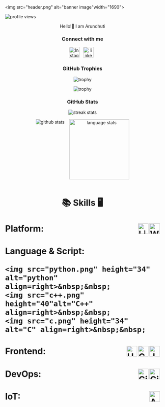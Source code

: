 

<!--
**Arundhuti2004/Arundhuti2004** is a ✨ _special_ ✨ repository because its `README.md` (this file) appears on your GitHub profile.

Here are some ideas to get you started:

- 🔭 I’m currently working on ...
- 🌱 I’m currently learning ...
- 👯 I’m looking to collaborate on ...
- 🤔 I’m looking for help with ...
- 💬 Ask me about ...
- 📫 How to reach me: ...
- 😄 Pronouns: ...
- ⚡ Fun fact: ...
-->
<!-- banner image to be updated -->
<img src="header.png" alt="banner image"width="1690">

<!-- profile views -->
<p align="left"> <img src="https://komarev.com/ghpvc/?username=Arundhuti2004&label=Profile%20views&color=0e75b6&style=flat" alt="profile views" /> </p>
<p align="center">Hello!👋 I am Arundhuti</p>

<!-- social links -->
<h3 align="center">Connect with me</h3>

<p align="center">
    <a href="https://www.instagram.com/l_am_aru_/#"><img height="34" src="instagram.png" alt="Instagram"></a>&nbsp;&nbsp;
    <a href="https://www.linkedin.com/in/arundhuti-sarkar-37b2b0243"><img height="34" src="linkedin.png".png alt="linkedin"></a>&nbsp;&nbsp;
</p>

<!-- github trophies -->
<h3 align="center">GitHub Trophies</h3>
<div align="center">

![trophy](https://github-profile-trophy.vercel.app/?username=Arundhuti2004&theme=dark_lover&no-frame=true&no-bg=true&column=3&title=Commits,Followers,Stars)
<br>

![trophy](https://github-profile-trophy.vercel.app/?username=Arundhuti2004&theme=dark_lover&no-frame=true&no-bg=true&column=3&title=PullRequest,Repositories,Reviews)
</div>

<!-- github stats -->
<h3 align="center">GitHub Stats</h3>
<div align="center">
    <!-- <img height="160px" width="160px" src="images/wings/left.svg" alt="left wing"> to be made responsive -->
    <img align="top" src="https://github-readme-streak-stats.herokuapp.com/?user=Arundhuti2004&theme=windows-dark&hide_border=true" alt="streak stats">
    <!-- <img height="160px" width="160px" src="images/wings/right.svg" alt="right wing">  to be made responsive -->
    <p></p>
    <img src="https://github-readme-stats.vercel.app/api?username=Arundhuti2004&show_icons=true&locale=en&theme=github_dark&hide_border=true&bg_color=000000&count_private=true" alt="github stats">
    &nbsp;&nbsp;
    <img align=top src="https://github-readme-stats.vercel.app/api/top-langs?username=Arundhuti2004&show_icons=true&locale=en&theme=github_dark&hide_border=true&bg_color=000000&layout=compact&langs_count=10" height="194.8px" alt="language stats">
</div>
<br>

<!-- Skills -->
<h1 align=center>

:books: Skills :desktop_computer:
</h1>

<h1>Platform:&nbsp;&nbsp; <!-- Platform -->
    <img src="window.png" height="34" alt="Windows" align=right>&nbsp;&nbsp;
    <img src="linux.jpeg" height="34" alt="Linux" align=right>&nbsp;&nbsp;
</h1>

<h1>Language & Script:&nbsp;&nbsp; <!-- Language & Script -->

    <img src="python.png" height="34" alt="python" align=right>&nbsp;&nbsp;
    <img src="c++.png"  height="40"alt="C++" align=right>&nbsp;&nbsp;
    <img src="c.png" height="34" alt="C" align=right>&nbsp;&nbsp;
</h1>

<h1>Frontend:&nbsp;&nbsp; <!-- Frontend -->
    <img src="js.png" height="34" alt="JavaScript" align=right>&nbsp;&nbsp;
    <img src="css.png" height="34" alt="CSS" align=right>&nbsp;&nbsp;
    <img src="html.png" height="34" alt="HTML" align=right>&nbsp;&nbsp;
</h1>

<h1>DevOps:&nbsp;&nbsp; <!-- DevOps -->
    <img src="github.png" height="34" alt="Github" align=right>&nbsp;&nbsp;
    <img src="git.png" height="34" alt="Git" align=right>&nbsp;&nbsp;
</h1>

<h1>IoT:&nbsp;&nbsp; <!-- IoT -->
    <img src="arduino.png" height="34" alt="Arduino" align=right>&nbsp;&nbsp;
</h1>

